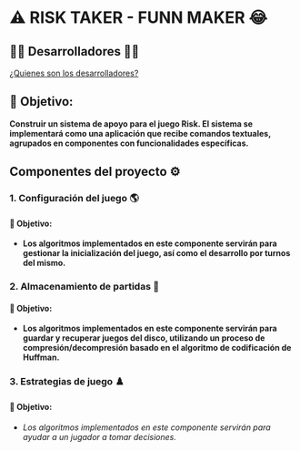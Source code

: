 # :warning: RISK TAKER - FUNN MAKER :joy:

## :man_technologist: Desarrolladores :man_technologist:
[¿Quienes son los desarrolladores?](https://github.com/Juaness06/Risk_taker-fun_maker/wiki/😎¿Quiénes-somos%3F😎)

## :dart: Objetivo:
__Construir un sistema de apoyo para el juego Risk. El sistema se implementará
como una aplicación que recibe comandos textuales, agrupados en componentes con funcionalidades específicas.__ 

## Componentes del proyecto :gear:

### 1. Configuración del juego :earth_americas:
#### :dart: Objetivo:
* __Los algoritmos implementados en este componente servirán para gestionar la inicialización del juego,
así como el desarrollo por turnos del mismo.__

### 2. Almacenamiento de partidas :floppy_disk:
#### :dart: Objetivo:
* __Los algoritmos implementados en este componente servirán para guardar y recuperar juegos del disco,
utilizando un proceso de compresión/decompresión basado en el algoritmo de codificación de Huffman.__

### 3. Estrategias de juego :chess_pawn:
#### :dart: Objetivo:
* _Los algoritmos implementados en este componente servirán para ayudar a un jugador a tomar decisiones._
